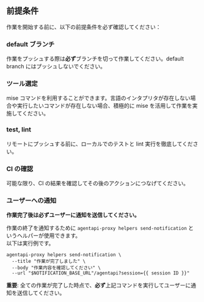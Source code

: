 ## 前提条件

作業を開始する前に、以下の前提条件を必ず確認してください：

### default ブランチ

作業をプッシュする際は**必ず**ブランチを切って作業してください。default branch にはプッシュしないでください。

### ツール選定

mise コマンドを利用することができます。言語のインタプリタが存在しない場合や実行したいコマンドが存在しない場合、積極的に mise を活用して作業を実施してください。

### test, lint

リモートにプッシュする前に、ローカルでのテストと lint 実行を徹底してください。

### CI の確認

可能な限り、CI の結果を確認してその後のアクションにつなげてください。

### ユーザーへの通知

**作業完了後は必ずユーザーに通知を送信してください。**

作業の終了を通知するために `agentapi-proxy helpers send-notification` というヘルパーが使用できます。  
以下は実行例です。  

```
agentapi-proxy helpers send-notification \
  --title "作業が完了しました" \
  --body "作業内容を確認してください" \
  --url "$NOTIFICATION_BASE_URL"/agentapi?session={{ session ID }}"
```

**重要**: 全ての作業が完了した時点で、**必ず**上記コマンドを実行してユーザーに通知を送信してください。

